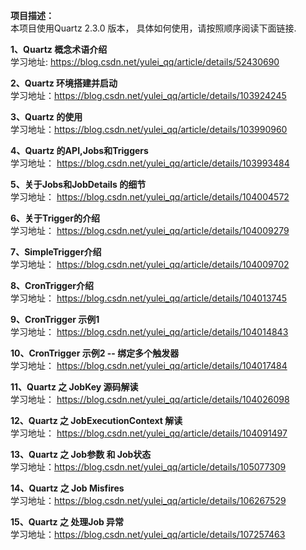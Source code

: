 **项目描述：**  
本项目使用Quartz 2.3.0 版本， 具体如何使用，请按照顺序阅读下面链接.

**1、Quartz 概念术语介绍**  
学习地址: https://blog.csdn.net/yulei_qq/article/details/52430690

**2、Quartz 环境搭建并启动**  
学习地址：https://blog.csdn.net/yulei_qq/article/details/103924245

**3、Quartz 的使用**  
学习地址：https://blog.csdn.net/yulei_qq/article/details/103990960

**4、Quartz 的API,Jobs和Triggers**  
学习地址： https://blog.csdn.net/yulei_qq/article/details/103993484

**5、关于Jobs和JobDetails 的细节**  
学习地址： https://blog.csdn.net/yulei_qq/article/details/104004572

**6、关于Trigger的介绍**  
学习地址： https://blog.csdn.net/yulei_qq/article/details/104009279

**7、SimpleTrigger介绍**  
学习地址： https://blog.csdn.net/yulei_qq/article/details/104009702

**8、CronTrigger介绍**  
学习地址： https://blog.csdn.net/yulei_qq/article/details/104013745

**9、CronTrigger 示例1**  
学习地址： https://blog.csdn.net/yulei_qq/article/details/104014843

**10、CronTrigger 示例2 -- 绑定多个触发器**  
学习地址： https://blog.csdn.net/yulei_qq/article/details/104017484

**11、Quartz 之 JobKey 源码解读**  
学习地址： https://blog.csdn.net/yulei_qq/article/details/104026098

**12、Quartz 之 JobExecutionContext 解读**  
学习地址： https://blog.csdn.net/yulei_qq/article/details/104091497

**13、Quartz 之 Job参数 和 Job状态**  
学习地址：https://blog.csdn.net/yulei_qq/article/details/105077309

**14、Quartz 之 Job Misfires**  
学习地址：https://blog.csdn.net/yulei_qq/article/details/106267529

**15、Quartz 之 处理Job 异常**  
学习地址：https://blog.csdn.net/yulei_qq/article/details/107257463